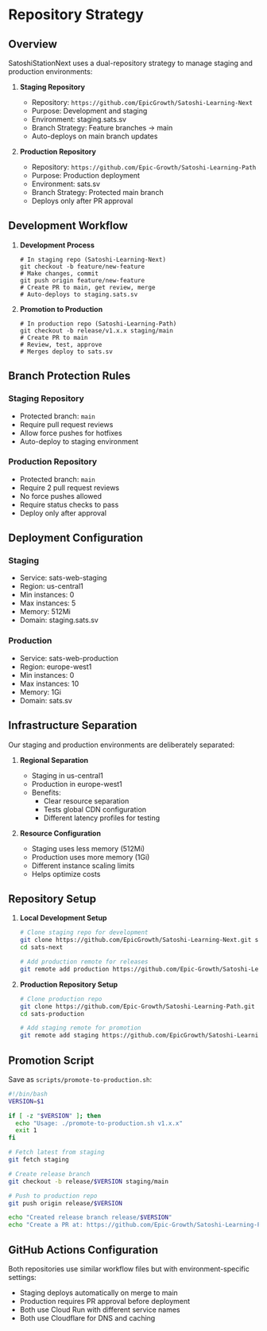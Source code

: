 # Repository Strategy

## Overview

SatoshiStationNext uses a dual-repository strategy to manage staging and production environments:

1. **Staging Repository**
   - Repository: `https://github.com/EpicGrowth/Satoshi-Learning-Next`
   - Purpose: Development and staging
   - Environment: staging.sats.sv
   - Branch Strategy: Feature branches -> main
   - Auto-deploys on main branch updates

2. **Production Repository**
   - Repository: `https://github.com/Epic-Growth/Satoshi-Learning-Path`
   - Purpose: Production deployment
   - Environment: sats.sv
   - Branch Strategy: Protected main branch
   - Deploys only after PR approval

## Development Workflow

1. **Development Process**
   ```
   # In staging repo (Satoshi-Learning-Next)
   git checkout -b feature/new-feature
   # Make changes, commit
   git push origin feature/new-feature
   # Create PR to main, get review, merge
   # Auto-deploys to staging.sats.sv
   ```

2. **Promotion to Production**
   ```
   # In production repo (Satoshi-Learning-Path)
   git checkout -b release/v1.x.x staging/main
   # Create PR to main
   # Review, test, approve
   # Merges deploy to sats.sv
   ```

## Branch Protection Rules

### Staging Repository
- Protected branch: `main`
- Require pull request reviews
- Allow force pushes for hotfixes
- Auto-deploy to staging environment

### Production Repository
- Protected branch: `main`
- Require 2 pull request reviews
- No force pushes allowed
- Require status checks to pass
- Deploy only after approval

## Deployment Configuration

### Staging
- Service: sats-web-staging
- Region: us-central1
- Min instances: 0
- Max instances: 5
- Memory: 512Mi
- Domain: staging.sats.sv

### Production
- Service: sats-web-production
- Region: europe-west1
- Min instances: 0
- Max instances: 10
- Memory: 1Gi
- Domain: sats.sv

## Infrastructure Separation

Our staging and production environments are deliberately separated:

1. **Regional Separation**
   - Staging in us-central1
   - Production in europe-west1
   - Benefits:
     - Clear resource separation
     - Tests global CDN configuration
     - Different latency profiles for testing

2. **Resource Configuration**
   - Staging uses less memory (512Mi)
   - Production uses more memory (1Gi)
   - Different instance scaling limits
   - Helps optimize costs

## Repository Setup

1. **Local Development Setup**
   ```bash
   # Clone staging repo for development
   git clone https://github.com/EpicGrowth/Satoshi-Learning-Next.git sats-next
   cd sats-next
   
   # Add production remote for releases
   git remote add production https://github.com/Epic-Growth/Satoshi-Learning-Path.git
   ```

2. **Production Repository Setup**
   ```bash
   # Clone production repo
   git clone https://github.com/Epic-Growth/Satoshi-Learning-Path.git sats-production
   cd sats-production
   
   # Add staging remote for promotion
   git remote add staging https://github.com/EpicGrowth/Satoshi-Learning-Next.git
   ```

## Promotion Script

Save as `scripts/promote-to-production.sh`:
```bash
#!/bin/bash
VERSION=$1

if [ -z "$VERSION" ]; then
  echo "Usage: ./promote-to-production.sh v1.x.x"
  exit 1
fi

# Fetch latest from staging
git fetch staging

# Create release branch
git checkout -b release/$VERSION staging/main

# Push to production repo
git push origin release/$VERSION

echo "Created release branch release/$VERSION"
echo "Create a PR at: https://github.com/Epic-Growth/Satoshi-Learning-Path/compare/main...release/$VERSION"
```

## GitHub Actions Configuration

Both repositories use similar workflow files but with environment-specific settings:
- Staging deploys automatically on merge to main
- Production requires PR approval before deployment
- Both use Cloud Run with different service names
- Both use Cloudflare for DNS and caching
